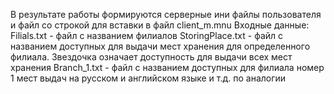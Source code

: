 ﻿В результате работы формируются серверные ини файлы пользователя и файл со строкой для вставки в файл client_m.mnu
Входные данные:
Filials.txt - файл с названием филиалов
StoringPlace.txt - файл с названием доступных для выдачи мест хранения для определенного филиала. Звездочка означает доступность для выдачи всех мест хранения
Branch_1.txt - файл с названием доступных для филиала номер 1 мест выдач на русском и английском языке и т.д. по аналогии